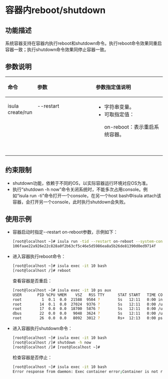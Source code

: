 # 容器内reboot/shutdown

## 功能描述

系统容器支持在容器内执行reboot和shutdown命令。执行reboot命令效果同重启容器一致；执行shutdown命令效果同停止容器一致。

## 参数说明

<a name="zh-cn_topic_0182200832_table1869210387418"></a>
<table><thead align="left"><tr id="zh-cn_topic_0182200832_row1569373816419"><th class="cellrowborder" id="mcps1.1.4.1.1" valign="top" width="14.29%"><p id="zh-cn_topic_0182200832_p106936387415"><a name="zh-cn_topic_0182200832_p106936387415"></a><a name="zh-cn_topic_0182200832_p106936387415"></a>命令</p>
</th>
<th class="cellrowborder" id="mcps1.1.4.1.2" valign="top" width="39.47%"><p id="zh-cn_topic_0182200832_p113841447182213"><a name="zh-cn_topic_0182200832_p113841447182213"></a><a name="zh-cn_topic_0182200832_p113841447182213"></a>参数</p>
</th>
<th class="cellrowborder" id="mcps1.1.4.1.3" valign="top" width="46.239999999999995%"><p id="zh-cn_topic_0182200832_p3924171618525"><a name="zh-cn_topic_0182200832_p3924171618525"></a><a name="zh-cn_topic_0182200832_p3924171618525"></a>参数指定值说明</p>
</th>
</tr>
</thead>
<tbody><tr id="zh-cn_topic_0182200832_row12693163810415"><td class="cellrowborder" headers="mcps1.1.4.1.1" valign="top" width="14.29%"><p id="zh-cn_topic_0182200832_p66931838134110"><a name="zh-cn_topic_0182200832_p66931838134110"></a><a name="zh-cn_topic_0182200832_p66931838134110"></a>isula create/run</p>
</td>
<td class="cellrowborder" headers="mcps1.1.4.1.2" valign="top" width="39.47%"><p id="zh-cn_topic_0182200832_p7384134752211"><a name="zh-cn_topic_0182200832_p7384134752211"></a><a name="zh-cn_topic_0182200832_p7384134752211"></a>--restart</p>
</td>
<td class="cellrowborder" headers="mcps1.1.4.1.3" valign="top" width="46.239999999999995%"><a name="zh-cn_topic_0182200832_ul1096612111241"></a><a name="zh-cn_topic_0182200832_ul1096612111241"></a><ul id="zh-cn_topic_0182200832_ul1096612111241"><li>字符串变量。</li><li>可取指定值：<p id="zh-cn_topic_0182200832_p153828551538"><a name="zh-cn_topic_0182200832_p153828551538"></a><a name="zh-cn_topic_0182200832_p153828551538"></a>on-reboot：表示重启系统容器。</p>
<p id="zh-cn_topic_0182200832_p1778024415312"><a name="zh-cn_topic_0182200832_p1778024415312"></a><a name="zh-cn_topic_0182200832_p1778024415312"></a>&nbsp;&nbsp;</p>
</li></ul>
</td>
</tr>
</tbody>
</table>

## 约束限制

- shutdown功能，依赖于不同的OS，以实际容器运行环境对应OS为准。
- 执行“shutdown -h now”命令关闭系统时，不能多次占用console。例如“isula run -ti”命令打开一个console，在另一个host bash中isula attach该容器，会打开另一个console，此时执行shutdown会失败。

## 使用示例

- 容器启动时指定\--restart on-reboot参数，示例如下：

    ```bash
    [root@localhost ~]# isula run -tid --restart on-reboot --system-container --external-rootfs /root/myrootfs none init
    106faae22a926e22c828a0f2b63cf5c46e5d5986ea8a5b26de81390d0ed9714f
    ```

- 进入容器执行reboot命令：

    ```bash
    [root@localhost ~]# isula exec -it 10 bash
    [root@localhost /]# reboot
    ```

    查看容器是否重启：

    ```bash
    [root@localhost ~]# isula exec -it 10 ps aux
    USER       PID %CPU %MEM    VSZ   RSS TTY      STAT START   TIME COMMAND
    root         1  0.1  0.0  21588  9504 ?        Ss   12:11   0:00 init
    root        14  0.1  0.0  27024  9376 ?        Ss   12:11   0:00 /usr/lib/system
    root        17  0.0  0.0  18700  5876 ?        Ss   12:11   0:00 /usr/lib/system
    dbus        22  0.0  0.0   9048  3624 ?        Ss   12:11   0:00 /usr/bin/dbus-d
    root        26  0.0  0.0   8092  3012 ?        Rs+  12:13   0:00 ps aux
    ```

- 进入容器执行shutdown命令：

    ```bash
    [root@localhost ~]# isula exec -it 10 bash
    [root@localhost /]# shutdown -h now
    [root@localhost /]# [root@localhost ~]#
    ```

    检查容器是否停止：

    ```bash
    [root@localhost ~]# isula exec -it 10 bash
    Error response from daemon: Exec container error;Container is not running:106faae22a926e22c828a0f2b63cf5c46e5d5986ea8a5b26de81390d0ed9714f
    ```
